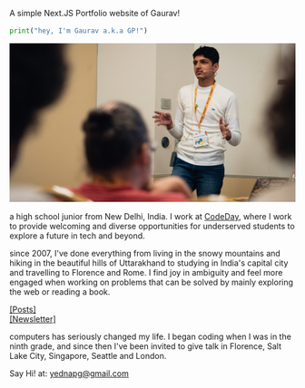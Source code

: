 A simple Next.JS Portfolio website of Gaurav!

```python
print("hey, I'm Gaurav a.k.a GP!")
```
![](./public/gaurav.png)

a high school junior from New Delhi, India. I work at [CodeDay]("https://codeday.org"), where I work to provide welcoming and diverse opportunities for underserved students to explore a future in tech and beyond.

since 2007, I've done everything from living in the snowy mountains and hiking in the beautiful hills of Uttarakhand to studying in India's capital city and travelling to Florence and Rome. I find joy in ambiguity and feel more engaged when working on problems that can be solved by mainly exploring the web or reading a book.

[[Posts]]("https://yednapg.vercel.app/posts")
<br>
[[Newsletter]]("/")

computers has seriously changed my life. I began coding when I was in the ninth grade, and since then I've been invited to give talk in Florence, Salt Lake City, Singapore, Seattle and London.

Say Hi! at: yednapg@gmail.com